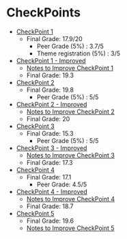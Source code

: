 # CheckPoints

- [CheckPoint 1](CPI-23.pdf)
  - Final Grade: 17.9/20
    - Peer Grade (5%) : 3.7/5
    - Theme registration (5%) : 3/5
- [CheckPoint 1 - Improved](CPI-23-Improv.pdf)
  - [Notes to Improve CheckPoint 1](CPI-Improv.md)
  - Final Grade: 19.3
- [CheckPoint 2](CPII-23.pdf)
  - Final Grade: 19.8
    - Peer Grade (5%) : 5/5
- [CheckPoint 2 - Improved](CPII-23-Improv.pdf)
  - [Notes to Improve CheckPoint 2](CPII-Improv.md)
  - Final Grade: 20
- [CheckPoint 3](CPIII-23.pdf)
  - Final Grade: 15.3
    - Peer Grade (5%) : 5/5
- [CheckPoint 3 - Improved](CPIII-23-Improv.pdf)
  - [Notes to Improve CheckPoint 3](CPIII-Improv.md)
  - Final Grade: 17.3
- [CheckPoint 4](CPIV-23.pdf)
  - Final Grade: 17.1
    - Peer Grade: 4.5/5
- [CheckPoint 4 - Improved](CPIV-23-Improv.pdf)
  - [Notes to Improve CheckPoint 4](CPIV-Improv.md)
  - Final Grade: 18.7
- [CheckPoint 5](CPV-23.pdf)
  - Final Grade: 19.6
  - [Notes to Improve CheckPoint 5](CPV-Improv.md)